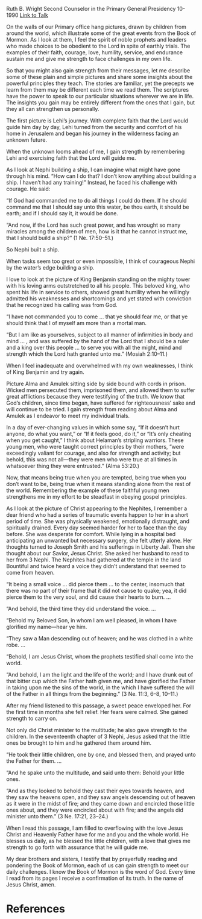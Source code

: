 Ruth B. Wright
Second Counselor in the Primary General Presidency
10-1990
[Link to Talk](https://www.churchofjesuschrist.org/study/general-conference/1990/10/draw-strength-from-the-book-of-mormon?lang=eng)

On the walls of our Primary office hang pictures, drawn by children from around the world, which illustrate some of the great events from the Book of Mormon. As I look at them, I feel the spirit of noble prophets and leaders who made choices to be obedient to the Lord in spite of earthly trials. The examples of their faith, courage, love, humility, service, and endurance sustain me and give me strength to face challenges in my own life.

So that you might also gain strength from their messages, let me describe some of these plain and simple pictures and share some insights about the powerful principles they teach. The stories are familiar, yet the precepts we learn from them may be different each time we read them. The scriptures have the power to speak to our particular situations wherever we are in life. The insights you gain may be entirely different from the ones that I gain, but they all can strengthen us personally.

The first picture is Lehi’s journey. With complete faith that the Lord would guide him day by day, Lehi turned from the security and comfort of his home in Jerusalem and began his journey in the wilderness facing an unknown future.

When the unknown looms ahead of me, I gain strength by remembering Lehi and exercising faith that the Lord will guide me.

As I look at Nephi building a ship, I can imagine what might have gone through his mind. “How can I do that? I don’t know anything about building a ship. I haven’t had any training!” Instead, he faced his challenge with courage. He said:

“If God had commanded me to do all things I could do them. If he should command me that I should say unto this water, be thou earth, it should be earth; and if I should say it, it would be done.

“And now, if the Lord has such great power, and has wrought so many miracles among the children of men, how is it that he cannot instruct me, that I should build a ship?” (1 Ne. 17:50–51.)

So Nephi built a ship.

When tasks seem too great or even impossible, I think of courageous Nephi by the water’s edge building a ship.

I love to look at the picture of King Benjamin standing on the mighty tower with his loving arms outstretched to all his people. This beloved king, who spent his life in service to others, showed great humility when he willingly admitted his weaknesses and shortcomings and yet stated with conviction that he recognized his calling was from God.

“I have not commanded you to come … that ye should fear me, or that ye should think that I of myself am more than a mortal man.

“But I am like as yourselves, subject to all manner of infirmities in body and mind … , and was suffered by the hand of the Lord that I should be a ruler and a king over this people … to serve you with all the might, mind and strength which the Lord hath granted unto me.” (Mosiah 2:10–11.)

When I feel inadequate and overwhelmed with my own weaknesses, I think of King Benjamin and try again.

Picture Alma and Amulek sitting side by side bound with cords in prison. Wicked men persecuted them, imprisoned them, and allowed them to suffer great afflictions because they were testifying of the truth. We know that God’s children, since time began, have suffered for righteousness’ sake and will continue to be tried. I gain strength from reading about Alma and Amulek as I endeavor to meet my individual trials.

In a day of ever-changing values in which some say, “If it doesn’t hurt anyone, do what you want,” or “If it feels good, do it,” or “It’s only cheating when you get caught,” I think about Helaman’s stripling warriors. These young men, who were taught correct principles by their mothers, “were exceedingly valiant for courage, and also for strength and activity; but behold, this was not all—they were men who were true at all times in whatsoever thing they were entrusted.” (Alma 53:20.)

Now, that means being true when you are tempted, being true when you don’t want to be, being true when it means standing alone from the rest of the world. Remembering the example of these faithful young men strengthens me in my effort to be steadfast in obeying gospel principles.

As I look at the picture of Christ appearing to the Nephites, I remember a dear friend who had a series of traumatic events happen to her in a short period of time. She was physically weakened, emotionally distraught, and spiritually drained. Every day seemed harder for her to face than the day before. She was desperate for comfort. While lying in a hospital bed anticipating an unwanted but necessary surgery, she felt utterly alone. Her thoughts turned to Joseph Smith and his sufferings in Liberty Jail. Then she thought about our Savior, Jesus Christ. She asked her husband to read to her from 3 Nephi. The Nephites had gathered at the temple in the land Bountiful and twice heard a voice they didn’t understand that seemed to come from heaven.

“It being a small voice … did pierce them … to the center, insomuch that there was no part of their frame that it did not cause to quake; yea, it did pierce them to the very soul, and did cause their hearts to burn. …

“And behold, the third time they did understand the voice. …

“Behold my Beloved Son, in whom I am well pleased, in whom I have glorified my name—hear ye him.

“They saw a Man descending out of heaven; and he was clothed in a white robe. …

“Behold, I am Jesus Christ, whom the prophets testified shall come into the world.

“And behold, I am the light and the life of the world; and I have drunk out of that bitter cup which the Father hath given me, and have glorified the Father in taking upon me the sins of the world, in the which I have suffered the will of the Father in all things from the beginning.” (3 Ne. 11:3, 6–8, 10–11.)

After my friend listened to this passage, a sweet peace enveloped her. For the first time in months she felt relief. Her fears were calmed. She gained strength to carry on.

Not only did Christ minister to the multitude; he also gave strength to the children. In the seventeenth chapter of 3 Nephi, Jesus asked that the little ones be brought to him and he gathered them around him.

“He took their little children, one by one, and blessed them, and prayed unto the Father for them. …

“And he spake unto the multitude, and said unto them: Behold your little ones.

“And as they looked to behold they cast their eyes towards heaven, and they saw the heavens open, and they saw angels descending out of heaven as it were in the midst of fire; and they came down and encircled those little ones about, and they were encircled about with fire; and the angels did minister unto them.” (3 Ne. 17:21, 23–24.)

When I read this passage, I am filled to overflowing with the love Jesus Christ and Heavenly Father have for me and you and the whole world. He blesses us daily, as he blessed the little children, with a love that gives me strength to go forth with assurance that he will guide me.

My dear brothers and sisters, I testify that by prayerfully reading and pondering the Book of Mormon, each of us can gain strength to meet our daily challenges. I know the Book of Mormon is the word of God. Every time I read from its pages I receive a confirmation of its truth. In the name of Jesus Christ, amen.

# References
